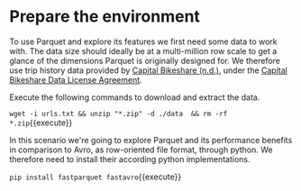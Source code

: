 # Prepare the environment 

To use Parquet and explore its features we first need some data to work with. The data size should ideally be at a multi-million row scale to get a glance of the dimensions Parquet is originally designed for. 
We therefore use trip history data provided by [Capital Bikeshare (n.d.)][1], under the [Capital Bikeshare Data License Agreement][2].

Execute the following commands to download and extract the data.<br>

`wget -i urls.txt && unzip "*.zip" -d ./data  && rm -rf *.zip`{{execute}}

In this scenario we're going to explore Parquet and its performance benefits in comparison to Avro, as row-oriented file format, through python. We therefore need to install their according python implementations.<br>

`pip install fastparquet fastavro`{{execute}}

[1]: https://www.capitalbikeshare.com/system-data
[2]: https://www.capitalbikeshare.com/data-license-agreement